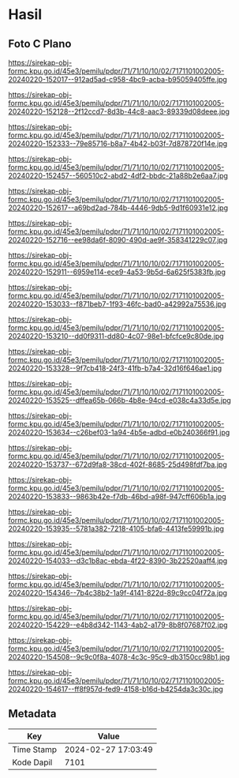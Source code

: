 # Hasil

## Foto C Plano

https://sirekap-obj-formc.kpu.go.id/45e3/pemilu/pdpr/71/71/10/10/02/7171101002005-20240220-152017--912ad5ad-c958-4bc9-acba-b95059405ffe.jpg

https://sirekap-obj-formc.kpu.go.id/45e3/pemilu/pdpr/71/71/10/10/02/7171101002005-20240220-152128--2f12ccd7-8d3b-44c8-aac3-89339d08deee.jpg

https://sirekap-obj-formc.kpu.go.id/45e3/pemilu/pdpr/71/71/10/10/02/7171101002005-20240220-152333--79e85716-b8a7-4b42-b03f-7d878720f14e.jpg

https://sirekap-obj-formc.kpu.go.id/45e3/pemilu/pdpr/71/71/10/10/02/7171101002005-20240220-152457--560510c2-abd2-4df2-bbdc-21a88b2e6aa7.jpg

https://sirekap-obj-formc.kpu.go.id/45e3/pemilu/pdpr/71/71/10/10/02/7171101002005-20240220-152617--a69bd2ad-784b-4446-9db5-9d1f60931e12.jpg

https://sirekap-obj-formc.kpu.go.id/45e3/pemilu/pdpr/71/71/10/10/02/7171101002005-20240220-152716--ee98da6f-8090-490d-ae9f-358341229c07.jpg

https://sirekap-obj-formc.kpu.go.id/45e3/pemilu/pdpr/71/71/10/10/02/7171101002005-20240220-152911--6959e114-ece9-4a53-9b5d-6a625f5383fb.jpg

https://sirekap-obj-formc.kpu.go.id/45e3/pemilu/pdpr/71/71/10/10/02/7171101002005-20240220-153033--f871beb7-1f93-46fc-bad0-a42992a75536.jpg

https://sirekap-obj-formc.kpu.go.id/45e3/pemilu/pdpr/71/71/10/10/02/7171101002005-20240220-153210--dd0f9311-dd80-4c07-98e1-bfcfce9c80de.jpg

https://sirekap-obj-formc.kpu.go.id/45e3/pemilu/pdpr/71/71/10/10/02/7171101002005-20240220-153328--9f7cb418-24f3-41fb-b7a4-32d16f646ae1.jpg

https://sirekap-obj-formc.kpu.go.id/45e3/pemilu/pdpr/71/71/10/10/02/7171101002005-20240220-153525--dffea65b-066b-4b8e-94cd-e038c4a33d5e.jpg

https://sirekap-obj-formc.kpu.go.id/45e3/pemilu/pdpr/71/71/10/10/02/7171101002005-20240220-153634--c26bef03-1a94-4b5e-adbd-e0b240366f91.jpg

https://sirekap-obj-formc.kpu.go.id/45e3/pemilu/pdpr/71/71/10/10/02/7171101002005-20240220-153737--672d9fa8-38cd-402f-8685-25d498fdf7ba.jpg

https://sirekap-obj-formc.kpu.go.id/45e3/pemilu/pdpr/71/71/10/10/02/7171101002005-20240220-153833--9863b42e-f7db-46bd-a98f-947cff606b1a.jpg

https://sirekap-obj-formc.kpu.go.id/45e3/pemilu/pdpr/71/71/10/10/02/7171101002005-20240220-153935--5781a382-7218-4105-bfa6-4413fe59991b.jpg

https://sirekap-obj-formc.kpu.go.id/45e3/pemilu/pdpr/71/71/10/10/02/7171101002005-20240220-154033--d3c1b8ac-ebda-4f22-8390-3b22520aaff4.jpg

https://sirekap-obj-formc.kpu.go.id/45e3/pemilu/pdpr/71/71/10/10/02/7171101002005-20240220-154346--7b4c38b2-1a9f-4141-822d-89c9cc04f72a.jpg

https://sirekap-obj-formc.kpu.go.id/45e3/pemilu/pdpr/71/71/10/10/02/7171101002005-20240220-154229--e4b8d342-1143-4ab2-a179-8b8f07687f02.jpg

https://sirekap-obj-formc.kpu.go.id/45e3/pemilu/pdpr/71/71/10/10/02/7171101002005-20240220-154508--9c9c0f8a-4078-4c3c-95c9-db3150cc98b1.jpg

https://sirekap-obj-formc.kpu.go.id/45e3/pemilu/pdpr/71/71/10/10/02/7171101002005-20240220-154617--ff8f957d-fed9-4158-b16d-b4254da3c30c.jpg


## Metadata

| Key        | Value               |
| ---------- | ------------------- |
| Time Stamp | 2024-02-27 17:03:49 |
| Kode Dapil | 7101                |



